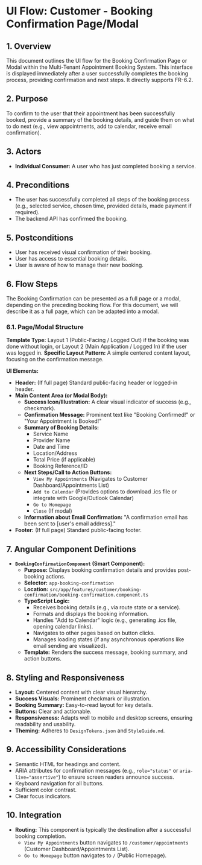 # UI Flow: Customer - Booking Confirmation Page/Modal

## 1. Overview

This document outlines the UI flow for the Booking Confirmation Page or Modal within the Multi-Tenant Appointment Booking System. This interface is displayed immediately after a user successfully completes the booking process, providing confirmation and next steps. It directly supports FR-6.2.

## 2. Purpose

To confirm to the user that their appointment has been successfully booked, provide a summary of the booking details, and guide them on what to do next (e.g., view appointments, add to calendar, receive email confirmation).

## 3. Actors

*   **Individual Consumer:** A user who has just completed booking a service.

## 4. Preconditions

*   The user has successfully completed all steps of the booking process (e.g., selected service, chosen time, provided details, made payment if required).
*   The backend API has confirmed the booking.

## 5. Postconditions

*   User has received visual confirmation of their booking.
*   User has access to essential booking details.
*   User is aware of how to manage their new booking.

## 6. Flow Steps

The Booking Confirmation can be presented as a full page or a modal, depending on the preceding booking flow. For this document, we will describe it as a full page, which can be adapted into a modal.

### 6.1. Page/Modal Structure

**Template Type:** Layout 1 (Public-Facing / Logged Out) if the booking was done without login, or Layout 2 (Main Application / Logged In) if the user was logged in.
**Specific Layout Pattern:** A simple centered content layout, focusing on the confirmation message.

**UI Elements:**
*   **Header:** (If full page) Standard public-facing header or logged-in header.
*   **Main Content Area (or Modal Body):**
    *   **Success Icon/Illustration:** A clear visual indicator of success (e.g., checkmark).
    *   **Confirmation Message:** Prominent text like "Booking Confirmed!" or "Your Appointment is Booked!"
    *   **Summary of Booking Details:**
        *   Service Name
        *   Provider Name
        *   Date and Time
        *   Location/Address
        *   Total Price (if applicable)
        *   Booking Reference/ID
    *   **Next Steps/Call to Action Buttons:**
        *   `View My Appointments` (Navigates to Customer Dashboard/Appointments List)
        *   `Add to Calendar` (Provides options to download .ics file or integrate with Google/Outlook Calendar)
        *   `Go to Homepage`
        *   `Close` (If modal)
    *   **Information about Email Confirmation:** "A confirmation email has been sent to [user's email address]."
*   **Footer:** (If full page) Standard public-facing footer.

## 7. Angular Component Definitions

*   **`BookingConfirmationComponent` (Smart Component):**
    *   **Purpose:** Displays booking confirmation details and provides post-booking actions.
    *   **Selector:** `app-booking-confirmation`
    *   **Location:** `src/app/features/customer/booking-confirmation/booking-confirmation.component.ts`
    *   **TypeScript Logic:**
        *   Receives booking details (e.g., via route state or a service).
        *   Formats and displays the booking information.
        *   Handles "Add to Calendar" logic (e.g., generating .ics file, opening calendar links).
        *   Navigates to other pages based on button clicks.
        *   Manages loading states (if any asynchronous operations like email sending are visualized).
    *   **Template:** Renders the success message, booking summary, and action buttons.

## 8. Styling and Responsiveness

*   **Layout:** Centered content with clear visual hierarchy.
*   **Success Visuals:** Prominent checkmark or illustration.
*   **Booking Summary:** Easy-to-read layout for key details.
*   **Buttons:** Clear and actionable.
*   **Responsiveness:** Adapts well to mobile and desktop screens, ensuring readability and usability.
*   **Theming:** Adheres to `DesignTokens.json` and `StyleGuide.md`.

## 9. Accessibility Considerations

*   Semantic HTML for headings and content.
*   ARIA attributes for confirmation messages (e.g., `role="status"` or `aria-live="assertive"`) to ensure screen readers announce success.
*   Keyboard navigation for all buttons.
*   Sufficient color contrast.
*   Clear focus indicators.

## 10. Integration

*   **Routing:** This component is typically the destination after a successful booking completion.
    *   `View My Appointments` button navigates to `/customer/appointments` (Customer Dashboard/Appointments List).
    *   `Go to Homepage` button navigates to `/` (Public Homepage).
